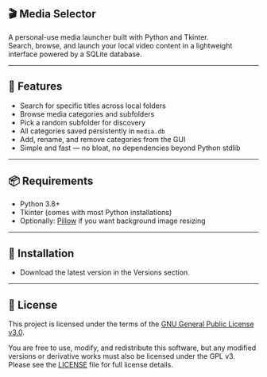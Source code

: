 ## 🎬 Media Selector ##

A personal-use media launcher built with Python and Tkinter.  
Search, browse, and launch your local video content in a lightweight interface powered by a SQLite database.

---

## 🚀 Features ##

- Search for specific titles across local folders
- Browse media categories and subfolders
- Pick a random subfolder for discovery
- All categories saved persistently in `media.db`
- Add, rename, and remove categories from the GUI
- Simple and fast — no bloat, no dependencies beyond Python stdlib

---

## 📦 Requirements ##

- Python 3.8+
- Tkinter (comes with most Python installations)
- Optionally: [Pillow](https://pypi.org/project/Pillow/) if you want background image resizing

---

## 🔧 Installation ##

- Download the latest version in the Versions section.

---

## 🔐 License ##

This project is licensed under the terms of the [GNU General Public License v3.0](https://www.gnu.org/licenses/gpl-3.0.html).

You are free to use, modify, and redistribute this software, but any modified versions or derivative works must also be licensed under the GPL v3.  
Please see the [LICENSE](LICENSE) file for full license details.
